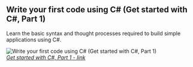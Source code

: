 ## Write your first code using C# (Get started with C#, Part 1)

Learn the basic syntax and thought processes required to build simple applications using C#.

![Write your first code using C# (Get started with C#, Part 1)](https://github.com/khkhiu/C-Sharp_Programming/blob/main/Foundational_C%23_with_Microsoft/FoundationCsharp-Part_1/certificate.png)<br>
<em>[Get started with C#, Part 1 - link](https://learn.microsoft.com/en-us/training/achievements/learn.wwl.get-started-c-sharp-part-1.trophy?username=KHKhiu-1199&sharingId=A088EB06019DA232)</em>